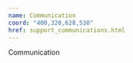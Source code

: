 ```yaml
---
name: Communication
coord: "400,320,628,530"
href: support_communications.html
---
```

Communication
